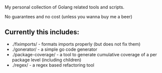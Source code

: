My personal collection of Golang related tools and scripts.

No guarantees and no cost (unless you wanna buy me a beer)


## Currently this includes:
* ./fiximports/ - formats imports properly (but does not fix them)
* ./gonerator/ - a simple go code generator
* ./package-coverage/ - a tool to generate cumulative coverage of a per package level (including children)
* ./regex/ - a regex based refactoring tool

